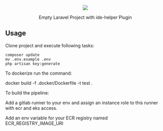 <p align="center"><img src="https://laravel.com/assets/img/components/logo-laravel.svg"></p>
<p align="center">Empty Laravel Project with ide-helper Plugin</p>

## Usage

Clone project and execute following tasks:

```
composer update
mv .env.example .env
php artisan key:generate
```

To dockerize run the command:

docker build -f .docker/Dockerfile -t test .

To build the pipeline:

Add a gitlab runner to your env and assign an instance role to this runner with ecr and eks access.

Add an env variable for your ECR registry named ECR_REGISTRY_IMAGE_URI
